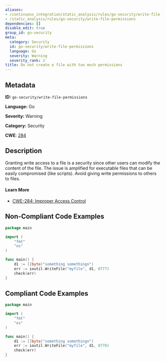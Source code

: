 ```yaml
---
aliases:
- /continuous_integration/static_analysis/rules/go-security/write-file-permissions
- /static_analysis/rules/go-security/write-file-permissions
dependencies: []
disable_edit: true
group_id: go-security
meta:
  category: Security
  id: go-security/write-file-permissions
  language: Go
  severity: Warning
  severity_rank: 2
title: Do not create a file with too much permissions
---
```

<!--  SOURCED FROM https://github.com/DataDog/datadog-static-analyzer-rule-docs -->


## Metadata
**ID:** `go-security/write-file-permissions`

**Language:** Go

**Severity:** Warning

**Category:** Security

**CWE**: [284](https://cwe.mitre.org/data/definitions/284.html)

## Description
Granting write access to a file is a security since other users can modify the content of the file. The issue is amplified for executable files that can be easily compromised (like scripts). Avoid giving write permissions to others to files.

#### Learn More

 - [CWE-284: Improper Access Control](https://cwe.mitre.org/data/definitions/284.html)

## Non-Compliant Code Examples
```go
package main

import (
	"fmt"
	"os"
)

func main() {
	d1 := []byte("something somethingn")
	err := ioutil.WriteFile("myfile", d1, 0777)
	check(err)
}
```

## Compliant Code Examples
```go
package main

import (
	"fmt"
	"os"
)

func main() {
	d1 := []byte("something somethingn")
	err := ioutil.WriteFile("myfile", d1, 0770)
	check(err)
}
```
